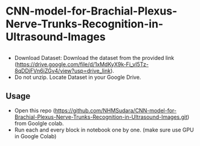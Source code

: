 # CNN-model-for-Brachial-Plexus-Nerve-Trunks-Recognition-in-Ultrasound-Images
## 
- Download Dataset: Download the dataset from the provided link (https://drive.google.com/file/d/1xMdKyX9k-Fi_vI5Tz-8qDDjFVn6iZGv4/view?usp=drive_link).
- Do not unzip. Locate Dataset in your Google Drive.
## Usage
- Open this repo (https://github.com/NHMSudara/CNN-model-for-Brachial-Plexus-Nerve-Trunks-Recognition-in-Ultrasound-Images.git) from Goolgle colab.
- Run each and every block in notebook one by one. (make sure use GPU in Google Colab)


